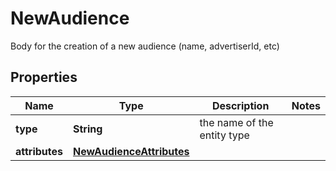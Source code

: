 

# NewAudience

Body for the creation of a new audience (name, advertiserId, etc)

## Properties

| Name | Type | Description | Notes |
|------------ | ------------- | ------------- | -------------|
|**type** | **String** | the name of the entity type |  |
|**attributes** | [**NewAudienceAttributes**](NewAudienceAttributes.md) |  |  |



